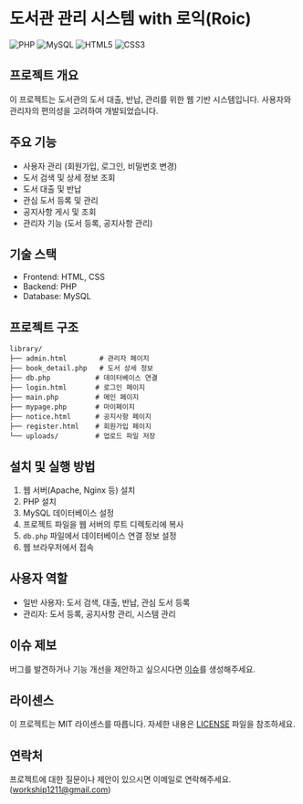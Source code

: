 # 도서관 관리 시스템 with 로익(Roic)

![PHP](https://img.shields.io/badge/PHP-777BB4?style=for-the-badge&logo=php&logoColor=white)
![MySQL](https://img.shields.io/badge/MySQL-4479A1?style=for-the-badge&logo=mysql&logoColor=white)
![HTML5](https://img.shields.io/badge/HTML5-E34F26?style=for-the-badge&logo=html5&logoColor=white)
![CSS3](https://img.shields.io/badge/CSS3-1572B6?style=for-the-badge&logo=css3&logoColor=white)

## 프로젝트 개요
이 프로젝트는 도서관의 도서 대출, 반납, 관리를 위한 웹 기반 시스템입니다. 사용자와 관리자의 편의성을 고려하여 개발되었습니다.

## 주요 기능
- 사용자 관리 (회원가입, 로그인, 비밀번호 변경)
- 도서 검색 및 상세 정보 조회
- 도서 대출 및 반납
- 관심 도서 등록 및 관리
- 공지사항 게시 및 조회
- 관리자 기능 (도서 등록, 공지사항 관리)

## 기술 스택
- Frontend: HTML, CSS
- Backend: PHP
- Database: MySQL

## 프로젝트 구조
```
library/
├── admin.html        # 관리자 페이지
├── book_detail.php   # 도서 상세 정보
├── db.php           # 데이터베이스 연결
├── login.html       # 로그인 페이지
├── main.php         # 메인 페이지
├── mypage.php       # 마이페이지
├── notice.html      # 공지사항 페이지
├── register.html    # 회원가입 페이지
└── uploads/         # 업로드 파일 저장
```

## 설치 및 실행 방법
1. 웹 서버(Apache, Nginx 등) 설치
2. PHP 설치
3. MySQL 데이터베이스 설정
4. 프로젝트 파일을 웹 서버의 루트 디렉토리에 복사
5. `db.php` 파일에서 데이터베이스 연결 정보 설정
6. 웹 브라우저에서 접속

## 사용자 역할
- 일반 사용자: 도서 검색, 대출, 반납, 관심 도서 등록
- 관리자: 도서 등록, 공지사항 관리, 시스템 관리

## 이슈 제보
버그를 발견하거나 기능 개선을 제안하고 싶으시다면 [이슈](https://github.com/yourusername/library-management/issues)를 생성해주세요.

## 라이센스
이 프로젝트는 MIT 라이센스를 따릅니다. 자세한 내용은 [LICENSE](LICENSE) 파일을 참조하세요.

## 연락처
프로젝트에 대한 질문이나 제안이 있으시면 이메일로 연락해주세요.(workship1211@gmail.com)
